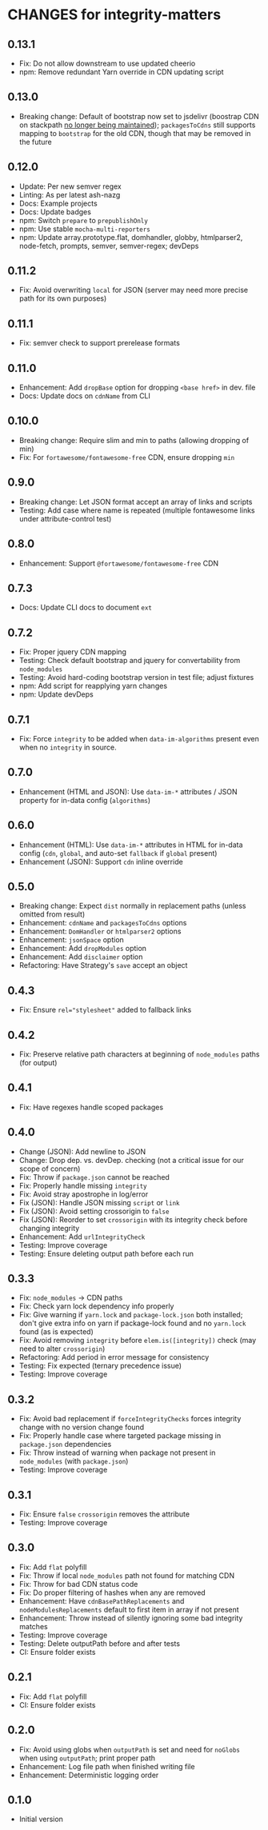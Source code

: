 # CHANGES for integrity-matters

## 0.13.1

- Fix: Do not allow downstream to use updated cheerio
- npm: Remove redundant Yarn override in CDN updating script

## 0.13.0

- Breaking change: Default of bootstrap now set to jsdelivr (boostrap CDN on
    stackpath [no longer being maintained](https://github.com/twbs/bootstrap/issues/32790#issuecomment-759942499)); `packagesToCdns` still supports mapping to
    `bootstrap` for the old CDN, though that may be removed in the future

## 0.12.0

- Update: Per new semver regex
- Linting: As per latest ash-nazg
- Docs: Example projects
- Docs: Update badges
- npm: Switch `prepare` to `prepublishOnly`
- npm: Use stable `mocha-multi-reporters`
- npm: Update array.prototype.flat, domhandler, globby, htmlparser2,
    node-fetch, prompts, semver, semver-regex; devDeps

## 0.11.2

- Fix: Avoid overwriting `local` for JSON (server may need more precise path
    for its own purposes)

## 0.11.1

- Fix: semver check to support prerelease formats

## 0.11.0

- Enhancement: Add `dropBase` option for dropping `<base href>` in dev. file
- Docs: Update docs on `cdnName` from CLI

## 0.10.0

- Breaking change: Require slim and min to paths (allowing dropping of min)
- Fix: For `fortawesome/fontawesome-free` CDN, ensure dropping `min`

## 0.9.0

- Breaking change: Let JSON format accept an array of links and scripts
- Testing: Add case where name is repeated (multiple fontawesome links under
    attribute-control test)

## 0.8.0

- Enhancement: Support `@fortawesome/fontawesome-free` CDN

## 0.7.3

- Docs: Update CLI docs to document `ext`

## 0.7.2

- Fix: Proper jquery CDN mapping
- Testing: Check default bootstrap and jquery for convertability from
    `node_modules`
- Testing: Avoid hard-coding bootstrap version in test file; adjust fixtures
- npm: Add script for reapplying yarn changes
- npm: Update devDeps

## 0.7.1

- Fix: Force `integrity` to be added when `data-im-algorithms` present even
    when no `integrity` in source.

## 0.7.0

- Enhancement (HTML and JSON): Use `data-im-*` attributes / JSON property for
    in-data config (`algorithms`)

## 0.6.0

- Enhancement (HTML): Use `data-im-*` attributes in HTML for in-data
    config (`cdn`, `global`, and auto-set `fallback` if `global` present)
- Enhancement (JSON): Support `cdn` inline override

## 0.5.0

- Breaking change: Expect `dist` normally in replacement paths
    (unless omitted from result)
- Enhancement: `cdnName` and `packagesToCdns` options
- Enhancement: `DomHandler` or `htmlparser2` options
- Enhancement: `jsonSpace` option
- Enhancement: Add `dropModules` option
- Enhancement: Add `disclaimer` option
- Refactoring: Have Strategy's `save` accept an object

## 0.4.3

- Fix: Ensure `rel="stylesheet"` added to fallback links

## 0.4.2

- Fix: Preserve relative path characters at beginning of `node_modules`
    paths (for output)

## 0.4.1

- Fix: Have regexes handle scoped packages

## 0.4.0

- Change (JSON): Add newline to JSON
- Change: Drop dep. vs. devDep. checking (not a critical issue for our
    scope of concern)
- Fix: Throw if `package.json` cannot be reached
- Fix: Properly handle missing `integrity`
- Fix: Avoid stray apostrophe in log/error
- Fix (JSON): Handle JSON missing `script` or `link`
- Fix (JSON): Avoid setting crossorigin to `false`
- Fix (JSON): Reorder to set `crossorigin` with its integrity check before
    changing integrity
- Enhancement: Add `urlIntegrityCheck`
- Testing: Improve coverage
- Testing: Ensure deleting output path before each run

## 0.3.3

- Fix: `node_modules` -> CDN paths
- Fix: Check yarn lock dependency info properly
- Fix: Give warning if `yarn.lock` and `package-lock.json` both installed;
    don't give extra info on yarn if package-lock found and no `yarn.lock`
    found (as is expected)
- Fix: Avoid removing `integrity` before `elem.is([integrity])` check
    (may need to alter `crossorigin`)
- Refactoring: Add period in error message for consistency
- Testing: Fix expected (ternary precedence issue)
- Testing: Improve coverage

## 0.3.2

- Fix: Avoid bad replacement if `forceIntegrityChecks` forces integrity
    change with no version change found
- Fix: Properly handle case where targeted package missing in
    `package.json` dependencies
- Fix: Throw instead of warning when package not present in `node_modules`
    (with `package.json`)
- Testing: Improve coverage

## 0.3.1

- Fix: Ensure `false` `crossorigin` removes the attribute
- Testing: Improve coverage

## 0.3.0

- Fix: Add `flat` polyfill
- Fix: Throw if local `node_modules` path not found for matching CDN
- Fix: Throw for bad CDN status code
- Fix: Do proper filtering of hashes when any are removed
- Enhancement: Have `cdnBasePathReplacements` and `nodeModulesReplacements`
    default to first item in array if not present
- Enhancement: Throw instead of silently ignoring some bad integrity matches
- Testing: Improve coverage
- Testing: Delete outputPath before and after tests
- CI: Ensure folder exists

## 0.2.1

- Fix: Add `flat` polyfill
- CI: Ensure folder exists

## 0.2.0

- Fix: Avoid using globs when `outputPath` is set and need for `noGlobs`
    when using `outputPath`; print proper path
- Enhancement: Log file path when finished writing file
- Enhancement: Deterministic logging order

## 0.1.0

- Initial version
